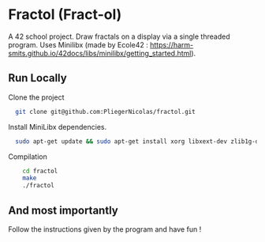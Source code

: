 
# Fractol (Fract-ol)

A 42 school project. Draw fractals on a display via a single threaded program. Uses Minilibx (made by Ecole42 : https://harm-smits.github.io/42docs/libs/minilibx/getting_started.html).


## Run Locally

Clone the project

```bash
  git clone git@github.com:PliegerNicolas/fractol.git
```

Install MiniLibx dependencies.

```bash
  sudo apt-get update && sudo apt-get install xorg libxext-dev zlib1g-dev libbsd-dev
```

Compilation

```bash
    cd fractol
    make
    ./fractol
```
## And most importantly

Follow the instructions given by the program and have fun !
